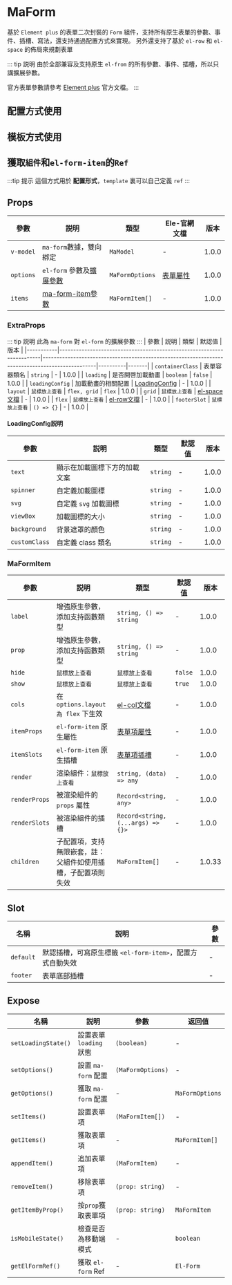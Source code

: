 # MaForm

基於 `Element plus` 的表單二次封裝的 `Form` 組件，支持所有原生表單的參數、事件、插槽、寫法，還支持通過配置方式來實現。
另外還支持了基於 `el-row` 和 `el-space` 的佈局來規劃表單

::: tip 説明
由於全部兼容及支持原生 `el-from` 的所有參數、事件、插槽，所以只講擴展參數。

官方表單參數請參考 [Element plus](https://element-plus.org/zh-CN/component/form.html) 官方文檔。
:::

## 配置方式使用
<DemoPreview dir="demos/ma-form/config" />

## 模板方式使用
<DemoPreview dir="demos/ma-form/template" />

## 獲取`組件`和`el-form-item`的`Ref`
:::tip 提示
這個方式用於 **配置形式**，`template` 裏可以自己定義 `ref` 
:::

<DemoPreview dir="demos/ma-form/getRef" />

## Props

| 參數        | 説明                             | 類型         | Ele-官網文檔                                                                   | 版本    |
|-----------|--------------------------------|-------------------|----------------------------------------------------------------------------|-------|
| `v-model` | `ma-form`數據，雙向綁定               | `MaModel`   | -                                                                          | 1.0.0 |
| `options` | `el-form` 參數及[擴展參數](#extraprops) | `MaFormOptions`   | [表單屬性](https://element-plus.org/zh-CN/component/form.html#form-attributes) | 1.0.0 |
| `items`   | [ma-form-item參數](#maformitem)  | `MaFormItem[]` | -                                                                          | 1.0.0 |

### ExtraProps
::: tip 説明
此為 `ma-form` 對 `el-form` 的擴展參數
:::
| 參數        | 説明                                                                    | 類型                                                                                              | 默認值      | 版本    |
|-----------|-----------------------------------------------------------------------|-------------------------------------------------------------------------------------------------|----------|-------|
| `containerClass` | 表單容器類名                                                                  | `string`                                                                                        | -        | 1.0.0 |
| `loading` | 是否開啓加載動畫                                                              | `boolean`                                                                                       | `false`  | 1.0.0 |
| `loadingConfig` | 加載動畫的相關配置                                                             | [LoadingConfig](#loadingconfig説明)                                                               | -        | 1.0.0 |
| `layout` | <el-tooltip content="佈局方式，在使用`flex`時，可在 `item` 的 `itemProps` 配置項裏設置 `cols` 參數 ，默認值：`flex`">`鼠標放上查看`</el-tooltip>  | `flex, grid` | `flex` | 1.0.0 |
| `grid` | <el-tooltip content=" `grid` 佈局，在 `layout` 為 `grid` 時生效。實際是用的 `el-space`，配置可參考 `element-plus` 的 `el-space` 文檔">`鼠標放上查看`</el-tooltip> | [el-space文檔](https://element-plus.org/zh-CN/component/space.html#attributes)     | -        | 1.0.0 |
| `flex` | <el-tooltip content=" `flex` 佈局，在 `layout` 為 `flex` 時生效。實際是用的 `el-row`，配置可參考 `element-plus` 的 `el-row` 文檔">`鼠標放上查看`</el-tooltip> | [el-row文檔](https://element-plus.org/zh-CN/component/layout.html#row-attributes)     | -        | 1.0.0 |
| `footerSlot` | <el-tooltip content="配置型插槽，在 `template` 寫法為 #footer">`鼠標放上查看`</el-tooltip>       | `() => {}`  | -  | 1.0.0 |

#### LoadingConfig説明
| 參數        | 説明      | 類型   | 默認值 | 版本    |
|-----------|----------|------|-----|-------|
| `text` | 顯示在加載圖標下方的加載文案   | `string`  | -   | 1.0.0 |
| `spinner` | 自定義加載圖標   | `string` | -   | 1.0.0 |
| `svg` | 自定義 `svg` 加載圖標   | `string` | -   | 1.0.0 |
| `viewBox` | 加載圖標的大小   | `string` | -   | 1.0.0 |
| `background` | 背景遮罩的顏色   | `string` | -   | 1.0.0 |
| `customClass` | 自定義 class 類名   | `string` | -   | 1.0.0 |

### MaFormItem

| 參數             | 説明                                                                                                                                                                             | 類型                                                                                                 | 默認值     | 版本    |
|----------------|--------------------------------------------------------------------------------------------------------------------------------------------------------------------------------|----------------------------------------------------------------------------------------------------|---------|-------|
| `label`        | 增強原生參數，添加支持函數類型                                                                                                                                                                | `string, () => string`                                                                             | -       | 1.0.0 |
| `prop`         | 增強原生參數，添加支持函數類型                                                                                                                                                                | `string, () => string`                                                                             | -       | 1.0.0 |
| `hide`   | <el-tooltip content="是否隱藏該項，隱藏後還是有數據的，默認: `false`，自定義組件下可能無效">`鼠標放上查看`</el-tooltip>                                                                                            | <el-tooltip content="boolean, (item: MaFormItem, model: MaModel) => boolean">`鼠標放上查看`</el-tooltip> | `false` | 1.0.0 |
| `show` | <el-tooltip content="是否顯示該項，不顯示後實際不渲染，也沒有數據，默認: `true`，自定義組件下可能無效">`鼠標放上查看`</el-tooltip>                                                                                       | <el-tooltip content="boolean, (item: MaFormItem, model: MaModel) => boolean">`鼠標放上查看`</el-tooltip> | `true`  | 1.0.0 |
| `cols` | 在 `options.layout 為 flex` 下生效                                                                                                                                                  | [el-col文檔](https://element-plus.org/zh-CN/component/layout.html#col-attributes)                    | -       | 1.0.0 |
| `itemProps` | `el-form-item` 原生屬性                                                                                                                                                            | [表單項屬性](https://element-plus.org/zh-CN/component/form.html#formitem-attributes)                    | -       | 1.0.0 |
| `itemSlots` | `el-form-item` 原生插槽                                                                                                                                                            | [表單項插槽](https://element-plus.org/zh-CN/component/form.html#formitem-slots)                         | -       | 1.0.0 |
| `render` | 渲染組件：<el-tooltip content="設置要渲染的組件，可設置 `element plus` 的所有 `form` 組件，例如：`input`, `datePicker`，也可以傳入 `tsx`, `jsx` 語法的虛擬dom，也可以傳入一個組件，函數式，例如：() => ElInput">`鼠標放上查看`</el-tooltip> | `string, (data) => any`                                                                            | -       | 1.0.0 |
| `renderProps` | 被渲染組件的 `props` 屬性                                                                                                                                                              | `Record<string, any>`                                                                              | -       | 1.0.0 |
| `renderSlots` | 被渲染組件的插槽                                                                                                                                                                       | `Record<string, (...args) => {}>`                                                                  | -       | 1.0.0 |
| `children`    | 子配置項，支持無限嵌套，註：父組件如使用插槽，子配置項則失效                                                                                                                                                 | `MaFormItem[]`                                                                                     | -       | 1.0.33 |


## Slot

| 名稱              | 説明                                    | 參數 |
|-----------------|---------------------------------------|----|
| `default`       | 默認插槽，可寫原生標籤 `<el-form-item>`，配置方式自動失效 | -  |
| `footer`        | 表單底部插槽                                | -  |


## Expose
| 名稱                  | 説明                | 參數                | 返回值             |
|---------------------|-------------------|-------------------|-----------------|
| `setLoadingState()` | 設置表單 `loading` 狀態 | `(boolean)`       | -               |
| `setOptions()`      | 設置 `ma-form` 配置   | `(MaFormOptions)` | -               |
| `getOptions()`      | 獲取 `ma-form` 配置   | -                 | `MaFormOptions` |
| `setItems()`        | 設置表單項             | `(MaFormItem[])`  | -               |
| `getItems()`        | 獲取表單項             | -                 | `MaFormItem[]`  |
| `appendItem()`      | 追加表單項             | `(MaFormItem)`    | -               |
| `removeItem()`      | 移除表單項             | `(prop: string)`  | -              |
| `getItemByProp()`   | 按`prop`獲取表單項      | `(prop: string)`  | `MaFormItem`    |
| `isMobileState()`   | 檢查是否為移動端模式        | -                 | `boolean`    |
| `getElFormRef()`    | 獲取 `el-form` Ref  | -                 | `El-Form`       |

